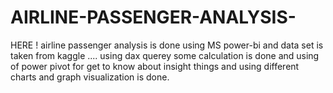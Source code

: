 # AIRLINE-PASSENGER-ANALYSIS-
HERE ! airline passenger analysis is done using MS power-bi and data set is taken from kaggle .... using dax querey some calculation is done and using of power pivot for get to know about insight things and using different charts and graph visualization is done.
